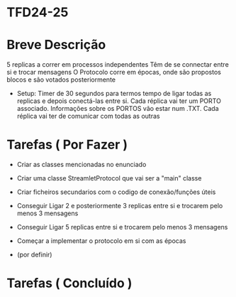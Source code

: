 # TFD24-25

# Breve Descrição

5 replicas a correr em processos independentes
Têm de se connectar entre si e trocar mensagens
O Protocolo corre em épocas, onde são propostos blocos e são votados posteriormente

- Setup:
  Timer de 30 segundos para termos tempo de ligar todas as replicas e depois conectá-las entre si.
  Cada réplica vai ter um PORTO associado. Informações sobre os PORTOS vão estar num .TXT.
  Cada réplica vai ter de comunicar com todas as outras

# Tarefas ( Por Fazer )

- Criar as classes mencionadas no enunciado
- Criar uma classe StreamletProtocol que vai ser a "main" classe
- Criar ficheiros secundarios com o codigo de conexão/funções úteis

- Conseguir Ligar 2 e posteriormente 3 replicas entre si e trocarem pelo menos 3 mensagens
- Conseguir Ligar 5 replicas entre si e trocarem pelo menos 3 mensagens

- Começar a implementar o protocolo em si com as épocas

- (por definir)

# Tarefas ( Concluído )
